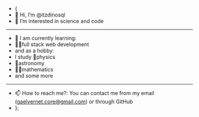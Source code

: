 - {
- 👋 Hi, I’m @itzdinosql
- 👀 I’m interested in science and code
- ----------------------------
- 🌱 I am currently learning:
- 🧑‍💻full stack web development
- and as a hobby:
- I study 🧲physics
- 🔭astronomy
- 🧑‍🏫mathematics
- and some more
- ----------------------------
- 📫 How to reach me?: You can contact me from my email (gaelvernet.core@gmail.com) or through GitHub
- };
  
